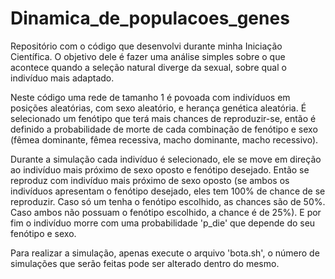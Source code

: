 # Dinamica_de_populacoes_genes

Repositório com o código que desenvolvi durante minha Iniciação Científica. O objetivo dele é fazer uma análise simples sobre o que acontece quando a seleção natural diverge da sexual, sobre qual o indivíduo mais adaptado. 

Neste código uma rede de tamanho 1 é povoada com indivíduos em posições aleatórias, com sexo aleatório, e herança genética aleatória. É selecionado um fenótipo que terá mais chances de reproduzir-se, então é definido a probabilidade de morte de cada combinação de fenótipo e sexo (fêmea dominante, fêmea recessiva, macho dominante, macho recessivo). 

Durante a simulação cada indivíduo é selecionado, ele se move em direção ao indivíduo mais próximo de sexo oposto e fenótipo desejado. Então se reproduz com indivíduo mais próximo de sexo oposto (se ambos os indivíduos apresentam o fenótipo desejado, eles tem 100% de chance de se reproduzir. Caso só um tenha o fenótipo escolhido, as chances são de 50%. Caso ambos não possuam o fenótipo escolhido, a chance é de 25%). E por fim o indivíduo morre com uma probabilidade 'p_die' que depende do seu fenótipo e sexo. 

Para realizar a simulação, apenas execute o arquivo 'bota.sh', o número de simulações que serão feitas pode ser alterado dentro do mesmo.
